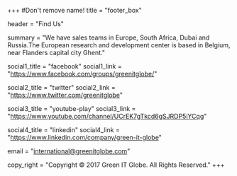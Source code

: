 +++
#Don't remove name!
title = "footer_box"

header = "Find Us"

summary = "We have sales teams in Europe, South Africa, Dubai and Russia.The European research and development center is based in Belgium, near Flanders capital city Ghent."

social1_title = "facebook"
social1_link = "https://www.facebook.com/groups/greenitglobe/"

social2_title = "twitter"
social2_link = "https://www.twitter.com/greenitglobe"

social3_title = "youtube-play"
social3_link = "https://www.youtube.com/channel/UCrEK7gTkcd6gSJRDP5iYCqg"

social4_title = "linkedin"
social4_link = "https://www.linkedin.com/company/green-it-globe"

email = "international@greenitglobe.com"

copy_right = "Copyright © 2017 Green IT Globe. All Rights Reserved."
+++
